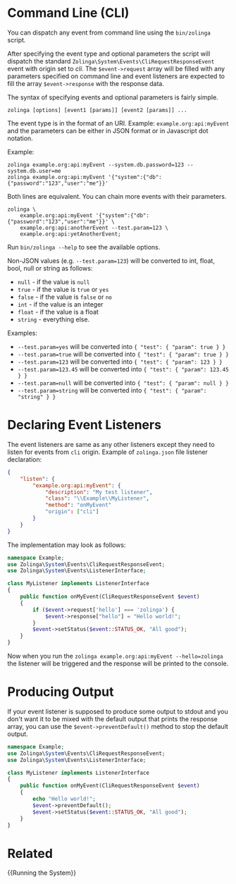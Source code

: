 # Command Line (CLI)

You can dispatch any event from command line using the `bin/zolinga` script.

After specifying the event type and optional parameters the script will dispatch the standard `Zolinga\System\Events\CliRequestResponseEvent` event with origin set to *cli*. The `$event->request` array will be filled with any parameters specified on command line and event listeners are expected to fill the array `$event->response` with the response data.

The syntax of specifying events and optional parameters is fairly simple.
```
zolinga [options] [event1 [params]] [event2 [params]] ...
```

The event type is in the format of an URI. Example: `example.org:api:myEvent` and the parameters can be either in JSON format or in Javascript dot notation.

Example:
```shell
zolinga example.org:api:myEvent --system.db.password=123 --system.db.user=me
zolinga example.org:api:myEvent '{"system":{"db":{"password":"123","user":"me"}}'
```

Both lines are equivalent. You can chain more events with their parameters.

```shell
zolinga \
    example.org:api:myEvent '{"system":{"db":{"password":"123","user":"me"}}' \
    example.org:api:anotherEvent --test.param=123 \
    example.org:api:yetAnotherEvent;
```

Run `bin/zolinga --help` to see the available options.

Non-JSON values (e.g. `--test.param=123`) will be converted to int, float, bool, null or string as follows:

- `null` - if the value is `null`
- `true` - if the value is `true` or `yes`
- `false` - if the value is `false` or `no`
- `int` - if the value is an integer
- `float` - if the value is a float
- `string` - everything else.

Examples:
- `--test.param=yes` will be converted into `{ "test": { "param": true } }`
- `--test.param=true` will be converted into `{ "test": { "param": true } }`
- `--test.param=123` will be converted into `{ "test": { "param": 123 } }`
- `--test.param=123.45` will be converted into `{ "test": { "param": 123.45 } }`
- `--test.param=null` will be converted into `{ "test": { "param": null } }`
- `--test.param=string` will be converted into `{ "test": { "param": "string" } }`


# Declaring Event Listeners

The event listeners are same as any other listeners except they need to listen for events from `cli` origin. Example of `zolinga.json` file listener declaration:

```json
{
    "listen": {
        "example.org:api:myEvent": {
            "description": "My test listener",
            "class": "\\Example\\MyListener",
            "method": "onMyEvent"
            "origin": ["cli"]
        }
    }
}

```

The implementation may look as follows:

```php
namespace Example;
use Zolinga\System\Events\CliRequestResponseEvent;
use Zolinga\System\Events\ListenerInterface;

class MyListener implements ListenerInterface
{
    public function onMyEvent(CliRequestResponseEvent $event)
    {
        if ($event->request['hello'] === 'zolinga') {
            $event->response["hello"] = "Hello world!";
        }
        $event->setStatus($event::STATUS_OK, "All good");
    }
}
```

Now when you run the `zolinga example.org:api:myEvent --hello=zolinga` the listener will be triggered and the response will be printed to the console.


# Producing Output

If your event listener is supposed to produce some output to stdout and you don't want it to be mixed with the default output that prints the response array, you can use the `$event->preventDefault()` method to stop the default output.

```php
namespace Example;
use Zolinga\System\Events\CliRequestResponseEvent;
use Zolinga\System\Events\ListenerInterface;

class MyListener implements ListenerInterface
{
    public function onMyEvent(CliRequestResponseEvent $event)
    {
        echo "Hello world!";
        $event->preventDefault();
        $event->setStatus($event::STATUS_OK, "All good");
    }
}
```


# Related
{{Running the System}}